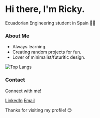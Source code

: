 # Hi there, I'm Ricky.

Ecuadorian Engineering student in Spain 👨‍💻

### About Me

- Always learning.
- Creating random projects for fun.
- Lover of minimalist/futuritic design.

![Top Langs](https://github-readme-stats.vercel.app/api/top-langs/?username=rickypcyt&layout=compact)

### Contact

Connect with me!

[LinkedIn](link_to_your_profile)
[Email](your@email.com)

Thanks for visiting my profile! 😊
